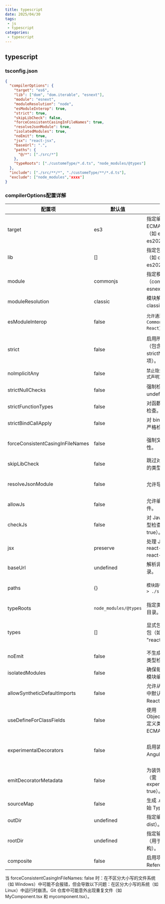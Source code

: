 ```yaml
---
title: typescript
date: 2025/04/30
tags:
 - js
 - typescript
categories:
 - typescript
---
```


## typescript 


### tsconfig.json
```json
{
  "compilerOptions": {
    "target": "es6",
    "lib": ["dom", "dom.iterable", "esnext"],
    "module": "esnext",
    "moduleResolution": "node",
    "esModuleInterop": true,
    "strict": true,
    "skipLibCheck": false,
    "forceConsistentCasingInFileNames": true,
    "resolveJsonModule": true,
    "isolatedModules": true,
    "noEmit": true,
    "jsx": "react-jsx",
    "baseUrl": ".",
    "paths": {
      "@/*": ["./src/*"]
    },
    "typeRoots": ["./customeType/*.d.ts", "node_modules/@types"]
  },
  "include": ["./src/**/*", "./customeType/**/*.d.ts"],
  "exclude": ["node_modules",'xxxx']
}
```

### compilerOptions配置详解

配置项	|默认值|	作用描述|推荐值/示例	|注意事项
-|-|-|-|-
target|	es3	|指定编译后的 ECMAScript 目标版本（如 es5, es6, es2022）。	|es6 或 esnext|	现代项目建议 es6 以上以获得更好的性能和体积优化。
lib|	[]	|指定包含的内置 API 类型（如 dom, esnext, es2022）。|	["dom", "dom.iterable", "esnext"]	|浏览器项目需包含 dom，Node.js 项目需包含 esnext。
module|	commonjs|	指定模块规范（commonjs, es6, esnext, umd 等）。|	esnext（前端项目）或 commonjs（Node.js）|	`现代前端项目推荐 esnext 以支持 Tree Shaking。`
moduleResolution|	classic|	模块解析策略（node 或 classic）。|	node	|必须与 module 兼容（如 esnext + node）。
esModuleInterop|	false|	`允许通过 import 导入 CommonJS 模块（如 React）。` |	true	|开启以实现 CommonJS/ESM 互操作性。
strict|	false	|启用所有严格类型检查（包含 noImplicitAny, strictNullChecks 等子选项）。|	true	|建议始终开启以确保类型安全。
noImplicitAny	|false	|`禁止隐式的 any 类型（需显式声明）`|	true	|若从 JS 迁移可暂时关闭。
strictNullChecks|	false	|强制检查 null 和 undefined。|	true|	避免 undefined is not a function 错误。
strictFunctionTypes|	false	|对函数参数进行严格逆变检查。|	true	|增强函数类型安全性。
strictBindCallApply	|false	|对 bind, call, apply 方法严格检查参数。|	true	|避免运行时参数错误。
forceConsistentCasingInFileNames|	false|	强制文件名大小写一致性。|	true|	避免跨平台（Windows/Linux）文件引用问题。
skipLibCheck|	false|	跳过对声明文件（.d.ts）的类型检查。|	true（大型项目加速编译）	|`可能掩盖第三方库类型错误，慎用`
resolveJsonModule|	false	|允许导入 JSON 文件。	|true	|需配合 "module": "esnext" 或 "commonjs"。
allowJs	|false	|允许编译 JavaScript 文件。|	true（混合 TS/JS 项目）|	配合 checkJs 使用可对 JS 文件进行类型检查。
checkJs|	false|	对 JavaScript 文件进行类型检查（需 allowJs: true）。|	true	|逐步迁移 JS 到 TS 时有用。
jsx	|preserve|	处理 JSX 的方式（react, react-jsx, preserve, react-native）。|	"react-jsx"（React 17+）|	`React 17+ 使用新型 JSX 转换，无需手动引入 React。`
baseUrl|	undefined|	解析非相对模块的基目录。|	"."	|需配合 paths 使用。
paths|	{}	|`模块路径别名映射（如 @/* -> ./src/*）。`|	`{ "@/*": ["./src/*"] }`	|需在打包工具（Webpack/Vite）中同步配置别名。
typeRoots|	`node_modules/@types`|	指定类型声明文件的搜索目录。|	["./typesxxx", "node_modules/@types"]|	自定义类型文件应放在 ./typesxxx 目录下。
types|	[]|	显式包含特定的类型声明包（如 ["node", "react"]）。|	[]|（自动加载所有 typeRoots 下的类型）	若指定，则只加载列出的类型。
noEmit|	false|	不生成编译输出文件（仅类型检查）。|	true（配合 Babel/SWC 使用）|	需其他工具处理编译（如 Babel）。
isolatedModules|	false|	确保每个文件可作为独立模块编译（Babel 必需）。|	true	|使用 Babel 或 SWC 时必须开启。
allowSyntheticDefaultImports|	false	|允许从无默认导出的模块中默认导入（如 import React from 'react'）。|	true|	需与 esModuleInterop: true 配合使用。
useDefineForClassFields	|false	|使用 Object.defineProperty 定义类字段（符合 ECMAScript 标准）。	|true（面向现代浏览器）	|某些旧代码可能需要关闭此选项。
experimentalDecorators|	false	|启用装饰器语法（如 Angular 或 MobX）。	|true	|需配合 emitDecoratorMetadata 使用（若需要反射元数据）。
emitDecoratorMetadata	|false	|为装饰器生成类型元数据（需 experimentalDecorators: true）。|	true|（使用 TypeORM 或类反射库时）	会增加输出代码体积。
sourceMap	|false	|生成 .map 文件以调试原始 TypeScript 代码。|	true	|生产环境建议关闭。
outDir	|undefined	|指定编译输出目录（如 dist）。|	"./dist"	|需关闭 noEmit 或使用其他工具处理输出。
rootDir|	undefined|	指定输入文件的根目录（用于控制输出目录结构）。|	"./src"	|确保所有输入文件在此目录下。
composite|	false	|启用项目引用（Project References）优化。	|true（大型 Monorepo 项目）	|需配合 references 配置使用。

当 forceConsistentCasingInFileNames: false 时：在不区分大小写的文件系统（如 Windows）中可能不会报错，但会导致以下问题：在区分大小写的系统（如 Linux）中运行时崩溃。Git 仓库中可能意外出现重复文件（如 MyComponent.tsx 和 mycomponent.tsx）。

